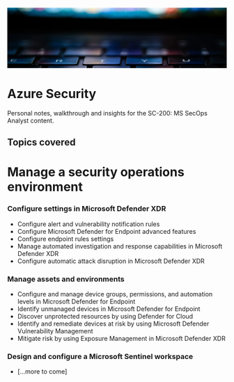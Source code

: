 ![xdr-banner](./img/xdr-ban.jpg)

# Azure Security
Personal notes, walkthrough and insights for the SC-200: MS SecOps Analyst content.


## Topics covered

# Manage a security operations environment

### Configure settings in Microsoft Defender XDR
  * Configure alert and vulnerability notification rules
  * Configure Microsoft Defender for Endpoint advanced features
  * Configure endpoint rules settings
  * Manage automated investigation and response capabilities in Microsoft Defender XDR
  * Configure automatic attack disruption in Microsoft Defender XDR

### Manage assets and environments
  * Configure and manage device groups, permissions, and automation levels in Microsoft Defender for Endpoint
  * Identify unmanaged devices in Microsoft Defender for Endpoint
  * Discover unprotected resources by using Defender for Cloud
  * Identify and remediate devices at risk by using Microsoft Defender Vulnerability Management
  * Mitigate risk by using Exposure Management in Microsoft Defender XDR

### Design and configure a Microsoft Sentinel workspace
  * [...more to come]
